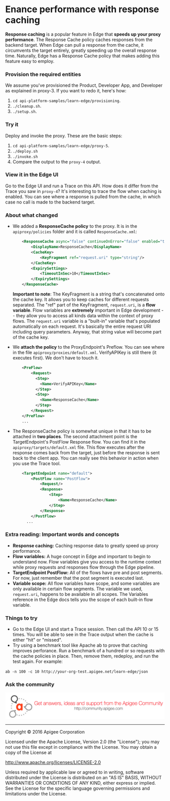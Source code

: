 # Enance performance with response caching

**Response caching** is a popular feature in Edge that **speeds up your proxy performance**. The Response Cache policy caches responses from the backend target. When Edge can pull a response from the cache, it circumvents the target entirely, greatly speeding up the overall response time. Naturally, Edge has a Response Cache policy that makes adding this feature easy to employ. 


### Provision the required entities

We assume you've provisioned the Product, Developer App, and Developer as explained in proxy-3. If you want to redo it, here's how:

1. `cd api-platform-samples/learn-edge/provisioning`.
2. `./cleanup.sh`.
3. `./setup.sh`.

### Try it

Deploy and invoke the proxy. These are the basic steps:

1. `cd api-platform-samples/learn-edge/proxy-5`.
2. `./deploy.sh`
3. `./invoke.sh`
4. Compare the output to the `proxy-4` output. 

### View it in the Edge UI

Go to the Edge UI and run a Trace on this API. How does it differ from the Trace you saw in `proxy-4`? It's interesting to trace the flow when caching is enabled. You can see where a response is pulled from the cache, in which case no call is made to the backend target. 

### About what changed

* We added a **ResponseCache policy** to the proxy. It is in the `apiproxy/policies` folder and it is called `ResponseCache.xml`:

    ```xml
        <ResponseCache async="false" continueOnError="false" enabled="true" name="ResponseCache">
            <DisplayName>ResponseCache</DisplayName>
            <CacheKey>
                <KeyFragment ref="request.uri" type="string"/>
            </CacheKey>
            <ExpirySettings>
                <TimeoutInSec>10</TimeoutInSec>
            </ExpirySettings>
        </ResponseCache>
    ```

    **Important to note**: The KeyFragment is a string that's concatenated onto the cache key. It allows you to keep caches for different requests separated. The "ref" part of the KeyFragment, `request.uri`, is a **flow variable**. Flow variables are **extremely** important in Edge development -- they allow you to access all kinds data within the context of proxy flows. The `request.uri` variable is a "built-in" variable that's populated automatically on each request. It's basically the entire request URI including query parameters. Anyway, that string value will become part of the cache key.

* We **attach the policy** to the ProxyEndpoint's Preflow. You can see where in the file `apiproxy/proxies/default.xml`. VerifyAPIKey is still there (it executes first). We don't have to touch it. 

    ```xml
        <PreFlow>
            <Request>
              <Step>
                <Name>VerifyAPIKey</Name>
              </Step>
              <Step>
                <Name>ResponseCache</Name>
              </Step>
            </Request>
        </PreFlow>
        ...
    ```

* The ResponseCache policy is somewhat unique in that it has to be attached in **two places**. The second attachment point is the TargetEndpoint's PostFlow Response flow. You can find it in the `apiproxy/targets/default.xml` file. This flow executes after the response comes back from the target, just before the response is sent back to the client app. You can really see this behavior in action when you use the Trace tool. 

    ```xml
        <TargetEndpoint name="default">
            <PostFlow name="PostFlow">
                <Request/>
                <Response>
                    <Step>
                        <Name>ResponseCache</Name>
                    </Step>
                </Response>
            </PostFlow>
          ...
    ```

### Extra reading: Important words and concepts

* **Response caching:** Caching response data to greatly speed up proxy performance. 
* **Flow variables:** A huge concept in Edge and important to begin to understand now. Flow variables give you access to the runtime context while proxy requests and responses flow through the Edge pipeline. 
* **TargetEndpoint PostFlow:** All of the flows have pre and post segments. For now, just remember that the post segment is executed last. 
* **Variable scope:** All flow variables have scope, and some variables are only available in certain flow segments. The variable we used, `request.uri`, happens to be available in all scopes. The Variables reference in the Edge docs tells you the scope of each built-in flow variable. 

### Things to try

* Go to the Edge UI and start a Trace session. Then call the API 10 or 15 times. You will be able to see in the Trace output when the cache is either "hit" or "missed". 
* Try using a benchmark tool like Apache ab to prove that caching improves perforance. Run a benchmark of a hundred or so requests with the cache policies in place. Then, remove them, redeploy, and run the test again. For example:

`ab -n 100 -c 10 http://your-org-test.apigee.net/learn-edge/json`

### Ask the community

[![alt text](../../images/apigee-community.png "Apigee Community is a great place to ask questions and find answers about developing API proxies. ")](https://community.apigee.com?via=github)

---

Copyright © 2016 Apigee Corporation

Licensed under the Apache License, Version 2.0 (the "License"); you may not use
this file except in compliance with the License. You may obtain a copy
of the License at

http://www.apache.org/licenses/LICENSE-2.0

Unless required by applicable law or agreed to in writing, software
distributed under the License is distributed on an "AS IS" BASIS,
WITHOUT WARRANTIES OR CONDITIONS OF ANY KIND, either express or implied.
See the License for the specific language governing permissions and
limitations under the License.

